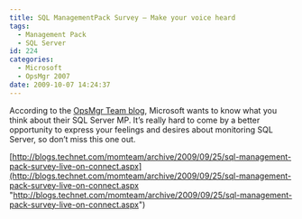 ```yaml
---
title: SQL ManagementPack Survey – Make your voice heard
tags:
  - Management Pack
  - SQL Server
id: 224
categories:
  - Microsoft
  - OpsMgr 2007
date: 2009-10-07 14:24:37
---
```


According to the [OpsMgr Team blog](http://blogs.technet.com/momteam/archive/2009/09/25/sql-management-pack-survey-live-on-connect.aspx), Microsoft wants to know what you think about their SQL Server MP. It’s really hard to come by a better opportunity to express your feelings and desires about monitoring SQL Server, so don’t miss this one out.

[http://blogs.technet.com/momteam/archive/2009/09/25/sql-management-pack-survey-live-on-connect.aspx](http://blogs.technet.com/momteam/archive/2009/09/25/sql-management-pack-survey-live-on-connect.aspx "http://blogs.technet.com/momteam/archive/2009/09/25/sql-management-pack-survey-live-on-connect.aspx")